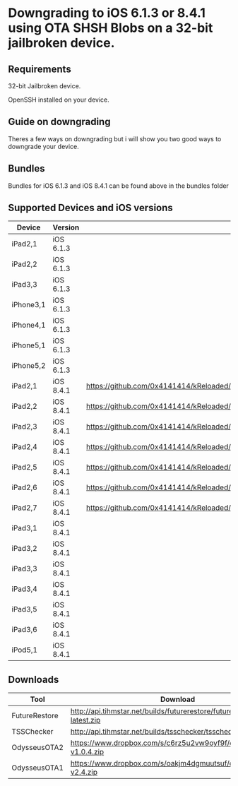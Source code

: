 # Downgrading to iOS 6.1.3 or 8.4.1 using OTA SHSH Blobs on a 32-bit jailbroken device.

## Requirements

32-bit Jailbroken device.

OpenSSH installed on your device.

## Guide on downgrading

Theres a few ways on downgrading but i will show you two good ways to downgrade your device.

## Bundles

Bundles for iOS 6.1.3 and iOS 8.4.1 can be found above in the bundles folder

## Supported Devices and iOS versions

| Device   |  Version   | Download |
|----------|------------|----------|
| iPad2,1  | iOS 6.1.3  | 
| iPad2,2  | iOS 6.1.3  |
| iPad3,3  | iOS 6.1.3  |
| iPhone3,1 | iOS 6.1.3 |
| iPhone4,1 | iOS 6.1.3 |
| iPhone5,1 | iOS 6.1.3 |
| iPhone5,2 | iOS 6.1.3 |
| iPad2,1   | iOS 8.4.1 | https://github.com/0x4141414/kReloaded/blob/master/Bundles/8.1.4/Down_iPad2_1_8.4.1_12H321.bundle.zip |
| iPad2,2   | iOS 8.4.1 | https://github.com/0x4141414/kReloaded/blob/master/Bundles/8.1.4/Down_iPad2_2_8.4.1_12H321.bundle.zip |
| iPad2,3   | iOS 8.4.1 | https://github.com/0x4141414/kReloaded/blob/master/Bundles/8.1.4/Down_iPad2_3_8.4.1_12H321.bundle.zip |
| iPad2,4   | iOS 8.4.1 | https://github.com/0x4141414/kReloaded/blob/master/Bundles/8.1.4/Down_iPad2_4_8.4.1_12H321.bundle.zip |
| iPad2,5   | iOS 8.4.1 | https://github.com/0x4141414/kReloaded/blob/master/Bundles/8.1.4/Down_iPad2_5_8.4.1_12H321.bundle.zip |
| iPad2,6   | iOS 8.4.1 | https://github.com/0x4141414/kReloaded/blob/master/Bundles/8.1.4/Down_iPad2_6_8.4.1_12H321.bundle.zip |
| iPad2,7   | iOS 8.4.1 | https://github.com/0x4141414/kReloaded/blob/master/Bundles/8.1.4/Down_iPad2_7_8.4.1_12H321.bundle.zip |
| iPad3,1   | iOS 8.4.1 |
| iPad3,2   | iOS 8.4.1 |
| iPad3,3   | iOS 8.4.1 |
| iPad3,4   | iOS 8.4.1 |
| iPad3,5   | iOS 8.4.1 |
| iPad3,6   | iOS 8.4.1 |
| iPod5,1   | iOS 8.4.1 |

## Downloads
| Tool | Download | SHA1 |
|---------|----------|------|
| FutureRestore | http://api.tihmstar.net/builds/futurerestore/futurerestore-latest.zip |
| TSSChecker | http://api.tihmstar.net/builds/tsschecker/tsschecker-latest.zip |
| OdysseusOTA2 | https://www.dropbox.com/s/c6rz5u2vw9oyf9f/odysseusOTA2-v1.0.4.zip | a54c887ab13bfbdeaf3402bd6bd9b6ef4252300f |
| OdysseusOTA1 | https://www.dropbox.com/s/oakjm4dgmuutsuf/odysseusOTA-v2.4.zip | 3b0e5f2c7105c39185c3a2280eabc85f49f834c3 |
